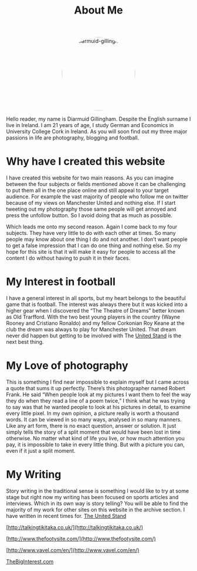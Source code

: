 ﻿---
layout: page
title: About Me
reading_time: 5 Minutes
image:
  background: photography.png
---

<center>
<img src="{{ site.url }}/assets/img/diarmuid-gillingham.jpg" style="border-radius: 50%;" height="200" alt="diarmuid-gillingham">
</center>

Hello reader, my name is Diarmuid Gillingham. Despite the English surname I live in Ireland. I am 21 years of age, I  study German and Economics in University College Cork in Ireland. As you will soon find out my three major passions in life are photography, blogging and football.

# Why have I created this website

I have created this website for two main reasons. As you can imagine between the four subjects or fields mentioned above it can be challenging to put them all in the one place online and still appeal to your target audience. For example the vast majority of people who follow me on twitter because of my views on Manchester United and nothing else. If I start tweeting out my photography those same people will get annoyed and press the unfollow button. So I avoid doing that as much as possible.

Which leads me onto my second reason. Again I come back to my four subjects. They have very little to do with each other at times. So many people may know about one thing I do and not another. I don’t want people to get a false impression that I can do one thing and nothing else. So my hope for this site is that it will make it easy for people to access all the content I do without having to push it in their faces.

# My Interest in football
I have a general interest in all sports, but my heart belongs to the beautiful game that is football. The interest was always there but it was kicked into a higher  gear when I discovered the “The Theatre of Dreams” better known as Old Trarfford.  With the two best young players in the country (Wayne Rooney and Cristiano Ronaldo) and my fellow Corkonian Roy Keane at the club the dream was always to play for Manchester United. That dream never did happen but getting to be involved with The [United Stand](http://theunitedstand.com/) is the next best thing.


# My Love of photography
This is something I find near impossible to explain myself but I came across a quote that sums it up perfectly. There’s this photographer named Robert Frank. He said “When people look at my pictures I want them to feel the way they do when they read a line of a poem twice,” I think what he was trying to say was that he wanted people to look at his pictures in detail, to examine every little pixel. In my own opinion, a picture really is worth a thousand words. It can be viewed in so many ways, analysed in so many manners. Like any art form, there is no exact question, answer or solution. It just simply tells the story of a split moment that would have been lost in time otherwise. No matter what kind of life you live, or how much attention you pay, it is impossible to take in every little thing. But with a picture you can, even if it just a split moment.

# My Writing
Story writing in the traditional sense is something I would like to try at some stage but right now my writing has been focused on sports articles and interviews. Which in its own way is story telling? You will be able to find the majority of my work for other sites on this website in the archive section. I have written in recent times for.
[The United Stand](http://theunitedstand.com/)

[http://talkingtikitaka.co.uk/](http://talkingtikitaka.co.uk/)

[http://www.thefootysite.com/](http://www.thefootysite.com/)

[http://www.vavel.com/en/](http://www.vavel.com/en/)

[TheBigInterest.com](TheBigInterest.com)


